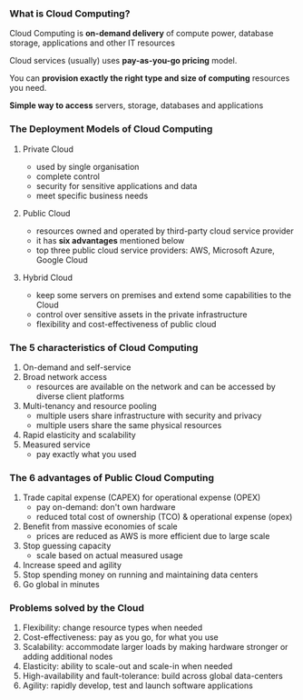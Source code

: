 ### What is Cloud Computing?

Cloud Computing is **on-demand delivery** of compute power, database storage, applications and other IT resources

Cloud services (usually) uses **pay-as-you-go pricing** model.

You can **provision exactly the right type and size of computing** resources you need. 

**Simple way to access** servers, storage, databases and applications


### The Deployment Models of Cloud Computing

1. Private Cloud
   - used by single organisation
   - complete control
   - security for sensitive applications and data
   - meet specific business needs

2. Public Cloud
   - resources owned and operated by third-party cloud service provider 
   - it has **six advantages** mentioned below
   - top three public cloud service providers: AWS, Microsoft Azure, Google Cloud

3. Hybrid Cloud
   - keep some servers on premises and extend some capabilities to the Cloud
   - control over sensitive assets in the private infrastructure 
   - flexibility and cost-effectiveness of public cloud


### The 5 characteristics of Cloud Computing 

1. On-demand and self-service
2. Broad network access
   - resources are available on the network and can be accessed by diverse client platforms
3. Multi-tenancy and resource pooling
   - multiple users share infrastructure with security and privacy
   - multiple users share the same physical resources
4. Rapid elasticity and scalability 
5. Measured service
   - pay exactly what you used 


### The 6 advantages of Public Cloud Computing

1. Trade capital expense (CAPEX) for operational expense (OPEX)
   - pay on-demand: don't own hardware
   - reduced total cost of ownership (TCO) & operational expense (opex)
2. Benefit from massive economies of scale
   - prices are reduced as AWS is more efficient due to large scale
3. Stop guessing capacity 
   - scale based on actual measured usage
4. Increase speed and agility 
5. Stop spending money on running and maintaining data centers
6. Go global in minutes


### Problems solved by the Cloud

1. Flexibility: change resource types when needed
2. Cost-effectiveness: pay as you go, for what you use
3. Scalability: accommodate larger loads by making hardware stronger or adding additional nodes
4. Elasticity: ability to scale-out and scale-in when needed
5. High-availability and fault-tolerance: build across global data-centers 
6. Agility: rapidly develop, test and launch software applications 